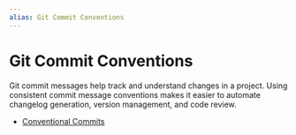 ```yaml
---
alias: Git Commit Conventions
---
```

# Git Commit Conventions

Git commit messages help track and understand changes in a project. Using consistent commit message conventions makes it easier to automate changelog generation, version management, and code review.

- [Conventional Commits](../../../conventions/conventional-commits.md)
